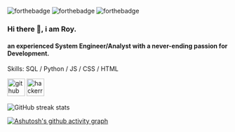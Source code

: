 ![forthebadge](https://forthebadge.com/images/badges/built-with-love.svg) ![forthebadge](https://forthebadge.com/images/badges/powered-by-coffee.svg) ![forthebadge](https://forthebadge.com/images/badges/made-with-Python.svg)


### Hi there 👋, i am **Roy.**
#### an experienced System Engineer/Analyst with a **never-ending** passion for Development.

Skills: SQL / Python / JS / CSS / HTML 



[<img src='https://cdn.jsdelivr.net/npm/simple-icons@3.0.1/icons/github.svg' alt='github' height='40'>](https://github.com/roy1337)  [<img src='https://cdn.jsdelivr.net/npm/simple-icons@3.0.1/icons/hackerrank.svg' alt='hackerrank' height='40'>](royd1337)  


![GitHub streak stats](https://github-readme-streak-stats.herokuapp.com/?user=roy1337)  


[![Ashutosh's github activity graph](https://activity-graph.herokuapp.com/graph?username=roy1337&theme=dracula)](https://github.com/ashutosh00710/github-readme-activity-graph)



 

